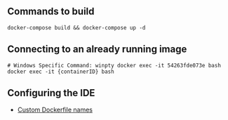 ## Commands to build
```
docker-compose build && docker-compose up -d
```


## Connecting to an already running image
```
# Windows Specific Command: winpty docker exec -it 54263fde073e bash
docker exec -it {containerID} bash
```


## Configuring the IDE
- [Custom Dockerfile names](https://code.visualstudio.com/docs/languages/identifiers)


